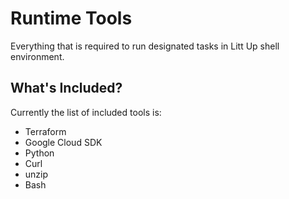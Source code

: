 # Runtime Tools
Everything that is required to run designated tasks in Litt Up
shell environment.

## What's Included?
Currently the list of included tools is:
- Terraform
- Google Cloud SDK
- Python
- Curl
- unzip
- Bash